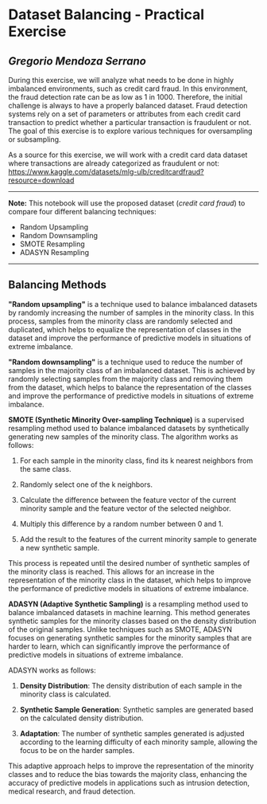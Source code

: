 # **Dataset Balancing - Practical Exercise**

## *Gregorio Mendoza Serrano*

During this exercise, we will analyze what needs to be done in highly imbalanced environments, such as credit card fraud. In this environment, the fraud detection rate can be as low as 1 in 1000. Therefore, the initial challenge is always to have a properly balanced dataset.
Fraud detection systems rely on a set of parameters or attributes from each credit card transaction to predict whether a particular transaction is fraudulent or not.
The goal of this exercise is to explore various techniques for oversampling or subsampling.

As a source for this exercise, we will work with a credit card data dataset where transactions are already categorized as fraudulent or not:
https://www.kaggle.com/datasets/mlg-ulb/creditcardfraud?resource=download

---
**Note:** This notebook will use the proposed dataset (*credit card fraud*) to compare four different balancing techniques:
- Random Upsampling
- Random Downsampling
- SMOTE Resampling
- ADASYN Resampling
---

## **Balancing Methods**

**"Random upsampling"** is a technique used to balance imbalanced datasets by randomly increasing the number of samples in the minority class. In this process, samples from the minority class are randomly selected and duplicated, which helps to equalize the representation of classes in the dataset and improve the performance of predictive models in situations of extreme imbalance.

**"Random downsampling"** is a technique used to reduce the number of samples in the majority class of an imbalanced dataset. This is achieved by randomly selecting samples from the majority class and removing them from the dataset, which helps to balance the representation of the classes and improve the performance of predictive models in situations of extreme imbalance.

**SMOTE (Synthetic Minority Over-sampling Technique)** is a supervised resampling method used to balance imbalanced datasets by synthetically generating new samples of the minority class. The algorithm works as follows:

1. For each sample in the minority class, find its k nearest neighbors from the same class.

2. Randomly select one of the k neighbors.

3. Calculate the difference between the feature vector of the current minority sample and the feature vector of the selected neighbor.

4. Multiply this difference by a random number between 0 and 1.

5. Add the result to the features of the current minority sample to generate a new synthetic sample.

This process is repeated until the desired number of synthetic samples of the minority class is reached. This allows for an increase in the representation of the minority class in the dataset, which helps to improve the performance of predictive models in situations of extreme imbalance.

**ADASYN (Adaptive Synthetic Sampling)** is a resampling method used to balance imbalanced datasets in machine learning. This method generates synthetic samples for the minority classes based on the density distribution of the original samples. Unlike techniques such as SMOTE, ADASYN focuses on generating synthetic samples for the minority samples that are harder to learn, which can significantly improve the performance of predictive models in situations of extreme imbalance.

ADASYN works as follows:

1. **Density Distribution**: The density distribution of each sample in the minority class is calculated.

2. **Synthetic Sample Generation**: Synthetic samples are generated based on the calculated density distribution.

3. **Adaptation**: The number of synthetic samples generated is adjusted according to the learning difficulty of each minority sample, allowing the focus to be on the harder samples.

This adaptive approach helps to improve the representation of the minority classes and to reduce the bias towards the majority class, enhancing the accuracy of predictive models in applications such as intrusion detection, medical research, and fraud detection.
